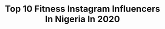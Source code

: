 ---
title: Top 10 Fitness Instagram Influencers In Nigeria In 2020
description: >-
  Find top fitness Instagram influencers in Nigeria in 2020. Most popular hashtags: #stayhome #stayathome #repost #dontrushchallenge.
platform: Instagram
profiles:
  - username: "intelextual"
    fullname: >-
      Alexis O.
    location: "Nigeria"
    followers: 5547
    engagement: 1217
    commentsToLikes: 0.084346
    id: ck5hcwos8kc3b0i11y43vumse
    verified: false
    hashtags: "#merrychristmas, #vacaglow, #wheninlagos, #youglowgirl"
  - username: "chynwakanma"
    fullname: >-
      Chy Nwakanma
    location: "Nigeria"
    followers: 52746
    engagement: 360
    commentsToLikes: 0.065785
    id: ck6tvgrk2m5490j71uqznai31
    verified: true
    hashtags: "#chynwakanma, #presidentofthenewschool, #stayathome, #stayhome"
  - username: "lateefwahbson"
    fullname: >-
      Wahab Lateef
    location: "Nigeria"
    followers: 6770
    engagement: 387
    commentsToLikes: 0.176162
    id: ck0tze8pyq0zm0i19kaytuda3
    verified: false
    hashtags: "#instagood, #tiempo, #futbol, #likesforlike"
  - username: "zmariebeauty"
    fullname: >-
      ᏃᎪᏆNᎪᏴ 🇸🇱🇬🇳
    location: "Nigeria"
    followers: 11588
    engagement: 1618
    commentsToLikes: 0.027303
    id: ck0twog7tg5wg0i19up5sti3j
    verified: false
    hashtags: "#untiltomorrow"
  - username: "bybronx"
    fullname: >-
      Ronke Bodamisi
    location: "Nigeria"
    followers: 83809
    engagement: 202
    commentsToLikes: 0.048967
    id: ck13ay86qsrrn0i196jdc2b7e
    verified: false
    hashtags: "#repost, #dontrushchallenge, #baddies, #iwd2020"
  - username: "officialmakepeace"
    fullname: >-
      Ugbojiaku Makepeace
    location: "Nigeria"
    followers: 13013
    engagement: 294
    commentsToLikes: 0.104092
    id: ck55kas5oyvs40i11uztfwtrg
    verified: false
    hashtags: "#cov, #fitfamlagos, #wizkid, #biceps"
  - username: "uzoosimkpa"
    fullname: >-
      UZO O. OSIMKPA
    location: "Nigeria"
    followers: 75324
    engagement: 108
    commentsToLikes: 0.047770
    id: ck5c4qdae1viu0i11a07knpwb
    verified: false
    hashtags: "#actorinwaiting, #savage, #imalreadychallenged, #homeworkouts"
  - username: "krisasimonye"
    fullname: >-
      KrisAsimonye
    location: "Nigeria"
    followers: 69841
    engagement: 185
    commentsToLikes: 0.018516
    id: ck0vztk0aau0y0i1982bl3xi4
    verified: false
    hashtags: "#stayhome, #braidslife, #geng, #stayhome"
  - username: "plato_15"
    fullname: >-
      Plato Gabriel
    location: "Nigeria"
    followers: 59406
    engagement: 122
    commentsToLikes: 0.101447
    id: ck6u3sxrlzp620j71m2f7ahlb
    verified: false
    hashtags: "#dynitiks, #gratefulheart, #grade20, #somebodyshusband"
  - username: "favournelson"
    fullname: >-
      NNEAMAKA
    location: "Nigeria"
    followers: 5817
    engagement: 1383
    commentsToLikes: 0.119223
    id: ck602iygahhip0i14z44acq6w
    verified: false
    hashtags: "#sundayspecial, #instacute, #transform, #art"
---